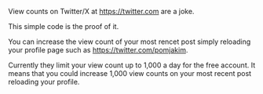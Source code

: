 View counts on Twitter/X at https://twitter.com are a joke.

This simple code is the proof of it.

You can increase the view count of your most rencet post
simply reloading your profile page such as https://twitter.com/pomjakim.

Currently they limit your view count up to 1,000 a day for the free account. It means that you could increase 1,000 view counts on your most recent post reloading your profile.
